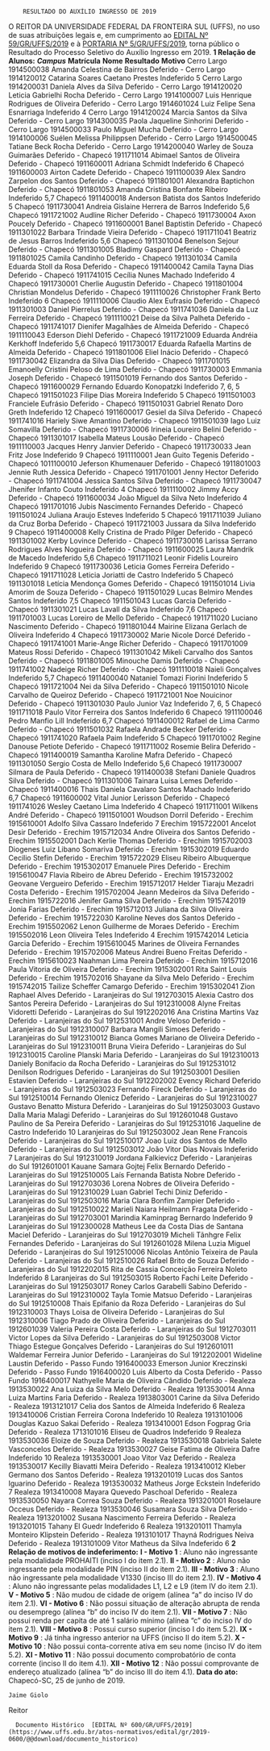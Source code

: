         RESULTADO DO AUXÍLIO INGRESSO DE 2019  

 O REITOR DA UNIVERSIDADE FEDERAL DA FRONTEIRA SUL (UFFS), no uso de suas atribuições legais e, em cumprimento ao [EDITAL Nº 59/GR/UFFS/2019](https://www.uffs.edu.br/atos-normativos/edital/gr/2019-0059) e à [PORTARIA Nº 5/GR/UFFS/2019](https://www.uffs.edu.br/atos-normativos/portaria/gr/2019-0005), torna público o Resultado do Processo Seletivo do Auxílio Ingresso em 2019.  **1 Relação de Alunos:**       ***Campus***    **Matrícula**   **Nome**   **Resultado**   **Motivo**     Cerro Largo   1914500038   Amanda Celestina de Bairros   Deferido   -     Cerro Largo   1914120012   Catarina Soares Caetano Prestes   Indeferido   5     Cerro Largo   1914200031   Daniela Alves da Silva   Deferido   -     Cerro Largo   1914120020   Leticia Gabrielhi Rocha   Deferido   -     Cerro Largo   1914100007   Luis Henrique Rodrigues de Oliveira   Deferido   -     Cerro Largo   1914601024   Luiz Felipe Sena Esnarriaga   Indeferido   4     Cerro Largo   1914120024   Marcia Santos da Silva   Deferido   -     Cerro Largo   1914300035   Paola Jaqueline Sinhorini   Deferido   -     Cerro Largo   1914500033   Paulo Miguel Mucha   Deferido   -     Cerro Largo   1914100006   Suélen Melissa Philippsen   Deferido   -     Cerro Largo   1914500045   Tatiane Beck Rocha   Deferido   -     Cerro Largo   1914200040   Warley de Souza Guimarães   Deferido   -     Chapecó   1911711014   Abimael Santos de Oliveira   Deferido   -     Chapecó   1911600011   Adriana Schmidt   Indeferido   6     Chapecó   1911600003   Airton Cadete   Deferido   -     Chapecó   1911100039   Alex Sandro Zarpelon dos Santos   Deferido   -     Chapecó   1911801001   Alexandra Baptichon   Deferido   -     Chapecó   1911801053   Amanda Cristina Bonfante Ribeiro   Indeferido   5,7     Chapecó   1911400018   Anderson Batista dos Santos   Indeferido   5     Chapecó   1911730041   Andreia Gislaine Herrera de Barros   Indeferido   5,6     Chapecó   1911721002   Audline Richer   Deferido   -     Chapecó   1911730004   Axon Poucely   Deferido   -     Chapecó   1911600001   Banel Baptistin   Deferido   -     Chapecó   1911301022   Barbara Trindade Vieira   Deferido   -     Chapecó   1911711041   Beatriz de Jesus Barros   Indeferido   5,6     Chapecó   1911301004   Benelson Sejour   Deferido   -     Chapecó   1911301005   Bladimy Gaspard   Deferido   -     Chapecó   1911801025   Camila Candinho   Deferido   -     Chapecó   1911301034   Camila Eduarda Stoll da Rosa   Deferido   -     Chapecó   1911400042   Camila Tayna Dias   Deferido   -     Chapecó   1911741015   Cecília Nunes Machado   Indeferido   4     Chapecó   1911730001   Cherlie Augustin   Deferido   -     Chapecó   1911801004   Christian Mondelus   Deferido   -     Chapecó   1911110026   Christopher Frank Berto   Indeferido   6     Chapecó   1911110006   Claudio Alex Eufrasio   Deferido   -     Chapecó   1911301003   Daniel Pierrelus   Deferido   -     Chapecó   1911741036   Daniela da Luz Ferreira   Deferido   -     Chapecó   1911110021   Deise da Silva Palheta   Deferido   -     Chapecó   1911741017   Dienifer Magalhães de Almeida   Deferido   -     Chapecó   1911110043   Ederson Diehl   Deferido   -     Chapecó   1911721009   Eduarda Andréia Kerkhoff   Indeferido   5,6     Chapecó   1911730017   Eduarda Rafaella Martins de Almeida   Deferido   -     Chapecó   1911801006   Eliel Inácio   Deferido   -     Chapecó   1911730042   Elizandra da Silva Dias   Deferido   -     Chapecó   1911701015   Emanoelly Cristini Peloso de Lima   Deferido   -     Chapecó   1911730003   Emmania Joseph   Deferido   -     Chapecó   1911501019   Fernando dos Santos   Deferido   -     Chapecó   1911600029   Fernando Eduardo Konopatzki   Indeferido   7, 6, 5     Chapecó   1911501023   Filipe Dias Moreira   Indeferido   5     Chapecó   1911501003   Franciele Eufrásio   Deferido   -     Chapecó   1911501031   Gabriel Renato Doro Greth   Indeferido   12     Chapecó   1911600017   Gesiel da Silva   Deferido   -     Chapecó   1911741016   Hariely Siwe Amantino   Deferido   -     Chapecó   1911501039   Iago Luiz Somavilla   Deferido   -     Chapecó   1911730006   Irineia Loureiro Belini   Deferido   -     Chapecó   1911301017   Isabella Mateus Lousão   Deferido   -     Chapecó   1911110003   Jacques Henry Janvier   Deferido   -     Chapecó   1911730033   Jean Fritz Jose   Indeferido   9     Chapecó   1911110001   Jean Guito Tegenis   Deferido   -     Chapecó   1011100010   Jeferson Khumenauer   Deferido   -     Chapecó   1911801003   Jennie Ruth Jessica   Deferido   -     Chapecó   1911701001   Jenny Hector   Deferido   -     Chapecó   1911741004   Jessica Santos Silva   Deferido   -     Chapecó   1911730047   Jhenifer Infanto Couto   Indeferido   4     Chapecó   1911110002   Jimmy Accy   Deferido   -     Chapecó   1911600034   João Miguel da Silva Neto   Indeferido   4     Chapecó   1911701016   Jubis Nascimento Fernandes   Deferido   -     Chapecó   1911501024   Juliana Araujo Esteves   Indeferido   5     Chapecó   1911711039   Juliano da Cruz Borba   Deferido   -     Chapecó   1911721003   Jussara da Silva   Indeferido   9     Chapecó   1911400008   Kelly Cristina de Prado Pilger   Deferido   -     Chapecó   1911301002   Kerby Lovince   Deferido   -     Chapecó   1911730016   Larissa Serrano Rodrigues Alves Nogueira   Deferido   -     Chapecó   1911600025   Laura Mandrik de Macedo   Indeferido   5,6     Chapecó   1911711021   Leonir Fidelis Loureiro   Indeferido   9     Chapecó   1911730036   Leticia Gomes Ferreira   Deferido   -     Chapecó   1911711028   Leticia Joriatti de Castro   Indeferido   5     Chapecó   1911301018   Letícia Mendonça Gomes   Deferido   -     Chapecó   1911501014   Livia Amorim de Souza   Deferido   -     Chapecó   1911501029   Lucas Belmiro Mendes Santos   Indeferido   7,5     Chapecó   1911501043   Lucas Garcia   Deferido   -     Chapecó   1911301021   Lucas Lavall da Silva   Indeferido   7,6     Chapecó   1911701003   Lucas Loreiro de Mello   Deferido   -     Chapecó   1911711020   Luciano Nascimento   Deferido   -     Chapecó   1911801044   Mairine Elizana Gerlach de Oliveira   Indeferido   4     Chapecó   1911730002   Marie Nicole Dorcé   Deferido   -     Chapecó   1911741001   Marie-Ange Richer   Deferido   -     Chapecó   1911701009   Mateus Rossi   Deferido   -     Chapecó   1911301042   Mikeli Carvalho dos Santos   Deferido   -     Chapecó   1911801005   Minouche Damis   Deferido   -     Chapecó   1911741002   Nadeige Richer   Deferido   -     Chapecó   1911110018   Naieli Gonçalves   Indeferido   5,7     Chapecó   1911400040   Nataniel Tomazi Fiorini   Indeferido   5     Chapecó   1911721004   Nei da Silva   Deferido   -     Chapecó   1911501010   Nicole Carvalho de Queiroz   Deferido   -     Chapecó   1911721001   Noe Nouicinor   Deferido   -     Chapecó   1911301030   Paulo Junior Vaz   Indeferido   7, 6, 5     Chapecó   1911711018   Paulo Vitor Ferreira dos Santos   Indeferido   6     Chapecó   1911100046   Pedro Manfio Lill   Indeferido   6,7     Chapecó   1911400012   Rafael de Lima Carmo   Deferido   -     Chapecó   1911501032   Rafaela Andrade Becker   Deferido   -     Chapecó   1911741020   Rafaela Paim   Indeferido   5     Chapecó   1911701002   Regine Danouse Petiote   Deferido   -     Chapecó   1911711002   Rosemie Belira   Deferido   -     Chapecó   1911400019   Samantha Karoline Mafra   Deferido   -     Chapecó   1911301050   Sergio Costa de Mello   Indeferido   5,6     Chapecó   1911730007   Silmara de Paula   Deferido   -     Chapecó   1911400038   Stefani Daniele Quadros Silva   Deferido   -     Chapecó   1911301006   Tainara Luisa Lemes   Deferido   -     Chapecó   1911400016   Thais Daniela Cavalaro Santos Machado   Indeferido   6,7     Chapecó   1911600002   Vital Junior Lerisson   Deferido   -     Chapecó   1911741026   Wesley Caetano Lima   Indeferido   4     Chapecó   1911711001   Wilkens André   Deferido   -     Chapecó   1911501001   Woudson Dorril   Deferido   -     Erechim   1915610001   Adolfo Silva Cassaro   Indeferido   7     Erechim   1915722001   Ancelot Desir   Deferido   -     Erechim   1915712034   Andre Oliveira dos Santos   Deferido   -     Erechim   1915502001   Dach Kerlie Thomas   Deferido   -     Erechim   1915702003   Diogenes Luiz Libano Somariva   Deferido   -     Erechim   1915302019   Eduardo Cecilio Stefin   Deferido   -     Erechim   1915722029   Eliseu Ribeiro Albuquerque   Deferido   -     Erechim   1915302017   Emanuele Pires   Deferido   -     Erechim   1915610047   Flavia Ribeiro de Abreu   Deferido   -     Erechim   1915732002   Geovane Vergueiro   Deferido   -     Erechim   1915712017   Helder Tiaraju Mezadri Costa   Deferido   -     Erechim   1915702004   Jeann Medeiros da Silva   Deferido   -     Erechim   1915722016   Jenifer Gama Silva   Deferido   -     Erechim   1915742019   Jonia Farias   Deferido   -     Erechim   1915712013   Juliana da Silva Oliveira   Deferido   -     Erechim   1915722030   Karoline Neves dos Santos   Deferido   -     Erechim   1915502062   Lenon Guilherme de Moraes   Deferido   -     Erechim   1915502016   Leon Oliveira Teles   Indeferido   4     Erechim   1915742014   Leticia Garcia   Deferido   -     Erechim   1915610045   Marines de Oliveira Fernandes   Deferido   -     Erechim   1915702006   Mateus Andrei Bueno Freitas   Deferido   -     Erechim   1915610023   Naahman Lima Pereira   Deferido   -     Erechim   1915712016   Paula Vitoria de Oliveira   Deferido   -     Erechim   1915302001   Rita Saint Louis   Deferido   -     Erechim   1915702016   Shayane da Silva Melo   Deferido   -     Erechim   1915742015   Tailize Scheffer Camargo   Deferido   -     Erechim   1915302041   Zion Raphael Alves   Deferido   -     Laranjeiras do Sul   1912703015   Alexia Castro dos Santos Pereira   Deferido   -     Laranjeiras do Sul   1912310008   Alyne Freitas Vidoretti   Deferido   -     Laranjeiras do Sul   1912202016   Ana Cristina Martins Vaz   Deferido   -     Laranjeiras do Sul   1912531001   Andre Veloso   Deferido   -     Laranjeiras do Sul   1912310007   Barbara Mangili Simoes   Deferido   -     Laranjeiras do Sul   1912310012   Bianca Gomes Mariano de Oliveira   Deferido   -     Laranjeiras do Sul   1912310011   Bruna Vieira   Deferido   -     Laranjeiras do Sul   1912310015   Caroline Planski Maria   Deferido   -     Laranjeiras do Sul   1912310013   Daniely Bonifacio da Rocha   Deferido   -     Laranjeiras do Sul   1912531012   Denilson Rodrigues   Deferido   -     Laranjeiras do Sul   1912503001   Desilien Estavien   Deferido   -     Laranjeiras do Sul   1912202002   Evency Richard   Deferido   -     Laranjeiras do Sul   1912503023   Fernando Fireck   Deferido   -     Laranjeiras do Sul   1912510014   Fernando Olenicz   Deferido   -     Laranjeiras do Sul   1912310027   Gustavo Benatto Mistura   Deferido   -     Laranjeiras do Sul   1912503003   Gustavo Dalla Maria Malagi   Deferido   -     Laranjeiras do Sul   1912601048   Gustavo Paulino de Sa Pereira   Deferido   -     Laranjeiras do Sul   1912531016   Jaqueline de Castro   Indeferido   10     Laranjeiras do Sul   1912503002   Jean Rene Francois   Deferido   -     Laranjeiras do Sul   1912510017   Joao Luiz dos Santos de Mello   Deferido   -     Laranjeiras do Sul   1912503012   João Vitor Dias Novais   Indeferido   7     Laranjeiras do Sul   1912310019   Jordana Falkievicz   Deferido   -     Laranjeiras do Sul   1912601001   Kauane Samara Gojtej Felix Bernardo   Deferido   -     Laranjeiras do Sul   1912510005   Laís Fernanda Batista Nobre   Deferido   -     Laranjeiras do Sul   1912703036   Lorena Nobres de Oliveira   Deferido   -     Laranjeiras do Sul   1912310029   Luan Gabriel Techi Diniz   Deferido   -     Laranjeiras do Sul   1912503016   Maria Clara Bonfim Zampier   Deferido   -     Laranjeiras do Sul   1912510022   Marieli Naiara Heilmann Fragata   Deferido   -     Laranjeiras do Sul   1912703001   Marindia Kaminprag Bernardo   Indeferido   9     Laranjeiras do Sul   1912300028   Matheus Lee da Costa Dias de Santana Maciel   Deferido   -     Laranjeiras do Sul   1912703019   Micheli Tãnhgre Felix Fernandes   Deferido   -     Laranjeiras do Sul   1912601028   Milena Luzia Miguel   Deferido   -     Laranjeiras do Sul   1912510006   Nicolas Antônio Teixeira de Paula   Deferido   -     Laranjeiras do Sul   1912510026   Rafael Brito de Souza   Deferido   -     Laranjeiras do Sul   1912202015   Rita de Cassia Conceição Ferreira Noleto   Indeferido   8     Laranjeiras do Sul   1912503015   Roberto Fachi Leite   Deferido   -     Laranjeiras do Sul   1912503017   Roney Carlos Garabelli Sabino   Deferido   -     Laranjeiras do Sul   1912310002   Tayla Tomie Matsuo   Deferido   -     Laranjeiras do Sul   1912510008   Thais Epifanio da Roza   Deferido   -     Laranjeiras do Sul   1912310003   Thays Loisa de Oliveira   Deferido   -     Laranjeiras do Sul   1912310006   Tiago Prado de Oliveira   Deferido   -     Laranjeiras do Sul   1912601039   Valeria Pereira Costa   Deferido   -     Laranjeiras do Sul   1912703011   Victor Lopes da Silva   Deferido   -     Laranjeiras do Sul   1912503008   Victor Thiago Estegue Gonçalves   Deferido   -     Laranjeiras do Sul   1912601011   Waldemar Ferreira Junior   Deferido   -     Laranjeiras do Sul   1912202001   Wideline Laustin   Deferido   -     Passo Fundo   1916400033   Emerson Junior Kreczinski   Deferido   -     Passo Fundo   1916400020   Luis Alberto da Costa   Deferido   -     Passo Fundo   1916400017   Nathyelle Maria de Oliveira Cândido   Deferido   -     Realeza   1913530022   Ana Luiza da Silva Melo   Deferido   -     Realeza   1913530014   Anna Luiza Martins Faria   Deferido   -     Realeza   1913803001   Carine da Silva   Deferido   -     Realeza   1913121017   Celia dos Santos de Almeida   Indeferido   6     Realeza   1913410006   Cristian Ferreira Corona   Indeferido   10     Realeza   1913101006   Douglas Kazuo Sakai   Deferido   -     Realeza   1913410001   Edson Fogprag Gria   Deferido   -     Realeza   1713101016   Eliseu de Quadros   Indeferido   9     Realeza   1913530036   Eloize de Souza   Deferido   -     Realeza   1913530018   Gabriela Salete Vasconcelos   Deferido   -     Realeza   1913530027   Geise Fatima de Oliveira Dafre   Indeferido   10     Realeza   1913530001   Joao Vitor Vaz   Deferido   -     Realeza   1913530017   Kecilly Biavatti Meira   Deferido   -     Realeza   1913410012   Kleber Germano dos Santos   Deferido   -     Realeza   1913201019   Lucas dos Santos Iguarino   Deferido   -     Realeza   1913530032   Matheus Jorge Eckstein   Indeferido   7     Realeza   1913410008   Mayara Quevedo Paschoal   Deferido   -     Realeza   1913530050   Nayara Correa Souza   Deferido   -     Realeza   1913201001   Roselaure Occeus   Deferido   -     Realeza   1913530046   Susamara Souza Silva   Deferido   -     Realeza   1913201002   Susana Nascimento Ferreira   Deferido   -     Realeza   1913201015   Tahany El Guedr   Indeferido   6     Realeza   1913201011   Thamyla Monteiro Klipstein   Deferido   -     Realeza   1913101017   Thayná Rodrigues Neiva   Deferido   -     Realeza   1913101009   Vitor Matheus da Silva   Indeferido   6      **2 Relação de motivos de indeferimento:** **I - Motivo 1** : Aluno não ingressante pela modalidade PROHAITI (inciso I do item 2.1). **II - Motivo 2** : Aluno não ingressante pela modalidade PIN (inciso II do item 2.1). **III - Motivo 3** : Aluno não ingressante pela modalidade V1330 (inciso III do item 2.1). **IV - Motivo 4** : Aluno não ingressante pelas modalidades L1, L2 e L9 (item IV do item 2.1). **V - Motivo 5** : Não mudou de cidade de origem (alínea “a” do inciso IV do item 2.1). **VI - Motivo 6** : Não possui situação de alteração abrupta de renda ou desemprego (alínea “b” do inciso IV do item 2.1). **VII - Motivo 7** : Não possui renda per capita de até 1 salário mínimo (alínea “c” do inciso IV do item 2.1). **VIII - Motivo 8** : Possui curso superior (inciso I do item 5.2). **IX - Motivo 9** : Já tinha ingresso anterior na UFFS (inciso II do item 5.2). **X - Motivo 10** : Não possui conta-corrente ativa em seu nome (inciso IV do item 5.2). **XI - Motivo 11** : Não possui documento comprobatório de conta corrente (inciso II do item 4.1). **XII - Motivo 12** : Não possui comprovante de endereço atualizado (alínea “b” do inciso III do item 4.1).        **Data do ato:** Chapecó-SC, 25 de junho de 2019.   
 

    Jaime Giolo   
 Reitor 

      Documento Histórico  [EDITAL Nº 600/GR/UFFS/2019](https://www.uffs.edu.br/atos-normativos/edital/gr/2019-0600/@@download/documento_historico)     
      